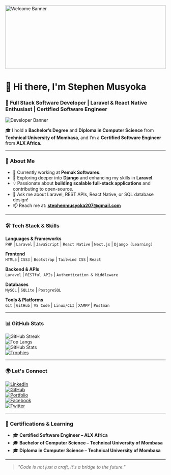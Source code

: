 <img src="https://dl.openseauserdata.com/cache/originImage/files/527a9783c28c70962773a73db797ea4d.gif" height="200" width="100%" alt="Welcome Banner">

# 👋 Hi there, I'm **Stephen Musyoka**
### 🚀 Full Stack Software Developer | Laravel & React Native Enthusiast | Certified Software Engineer

![Developer Banner](https://scontent.fnbo16-1.fna.fbcdn.net/v/t39.30808-6/375263149_654699473281464_3748712124239591767_n.png?_nc_cat=109&ccb=1-7&_nc_sid=783fdb&_nc_eui2=AeGN7ZLz9Hlbxe2etRf3AxDLEjW7njdgIl4SNbueN2AiXpuzcbbv3XLfTXIrlhyIcaOhYHbgVh9tIWactctP4bNq&_nc_ohc=3xGORSexRvUAX88bObR&_nc_ht=scontent.fnbo16-1.fna&oh=00_AfAXnd7yeeGo_WWewCu8zB2AXFO7vDmW_DuKD1R4qXhjuQ&oe=6593011D)

🎓 I hold a **Bachelor’s Degree** and **Diploma in Computer Science** from **Technical University of Mombasa**, and I’m a **Certified Software Engineer** from **ALX Africa**.

---

### 💼 About Me
- 🔭 Currently working at **Pemak Softwares**.
- 🌱 Exploring deeper into **Django** and enhancing my skills in **Laravel**.
- 💡 Passionate about **building scalable full-stack applications** and contributing to open-source.
- 💬 Ask me about Laravel, REST APIs, React Native, or SQL database design!
- 📫 Reach me at: **stephenmusyoka207@gmail.com**

---

### 🛠️ Tech Stack & Skills

**Languages & Frameworks**  
`PHP` | `Laravel` | `JavaScript` | `React Native` | `Next.js` | `Django (Learning)`  

**Frontend**  
`HTML5` | `CSS3` | `Bootstrap` | `Tailwind CSS` | `React`  

**Backend & APIs**  
`Laravel` | `RESTful APIs` | `Authentication & Middleware`  

**Databases**  
`MySQL` | `SQLite` | `PostgreSQL`  

**Tools & Platforms**  
`Git` | `GitHub` | `VS Code` | `Linux/CLI` | `XAMPP` | `Postman`  

---

### 📊 GitHub Stats

![GitHub Streak](https://github-readme-streak-stats.herokuapp.com/?user=ManStevoh&theme=radical)  
![Top Langs](https://github-readme-stats.vercel.app/api/top-langs/?username=ManStevoh&layout=compact&theme=tokyonight)  
![GitHub Stats](https://github-readme-stats.vercel.app/api?username=ManStevoh&show_icons=true&theme=tokyonight&count_private=true)  
[![Trophies](https://github-profile-trophy.vercel.app/?username=ManStevoh&theme=gruvbox)](https://github.com/ryo-ma/github-profile-trophy)

---

### 🌍 Let's Connect

[![LinkedIn](https://img.shields.io/badge/LinkedIn-StephenMusyoka-blue?style=for-the-badge&logo=linkedin)](https://www.linkedin.com/in/stephen-musyoka-4b2b74240/)  
[![GitHub](https://img.shields.io/badge/GitHub-ManStevoh-black?style=for-the-badge&logo=github)](https://github.com/ManStevoh)  
[![Portfolio](https://img.shields.io/badge/Website-pemaksoftwares.com-orange?style=for-the-badge&logo=google-chrome)](https://pemaksoftwares.com)  
[![Facebook](https://img.shields.io/badge/Facebook-StephenMusyoka-blue?style=for-the-badge&logo=facebook)](https://www.facebook.com/stephen.musyoka.18294053)  
[![Twitter](https://img.shields.io/badge/Twitter-@Stev_musyoka-blue?style=for-the-badge&logo=twitter)](https://twitter.com/Stev_musyoka)  

---

### 🧠 Certifications & Learning

- 🎓 **Certified Software Engineer – ALX Africa**
- 🎓 **Bachelor of Computer Science – Technical University of Mombasa**
- 🎓 **Diploma in Computer Science – Technical University of Mombasa**

---

> _"Code is not just a craft, it's a bridge to the future."_

